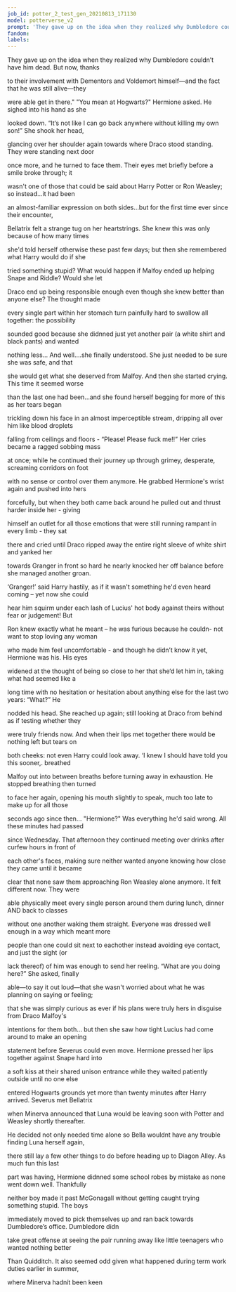```yaml
---
job_id: potter_2_test_gen_20210813_171130
model: potterverse_v2
prompt: 'They gave up on the idea when they realized why Dumbledore couldn’t have him dead'
fandom:
labels:
---
```


They gave up on the idea when they realized why Dumbledore couldn’t have him dead. But now, thanks

to their involvement with Dementors and Voldemort himself—and the fact that he was still alive—they

were able get in there." "You mean at Hogwarts?" Hermione asked. He sighed into his hand as she

looked down. “It‘s not like I can go back anywhere without killing my own son!” She shook her head,

glancing over her shoulder again towards where Draco stood standing. They were standing next door

once more, and he turned to face them. Their eyes met briefly before a smile broke through; it

wasn't one of those that could be said about Harry Potter or Ron Weasley; so instead...it had been

an almost-familiar expression on both sides…but for the first time ever since their encounter,

Bellatrix felt a strange tug on her heartstrings. She knew this was only because of how many times

she'd told herself otherwise these past few days; but then she remembered what Harry would do if she

tried something stupid? What would happen if Malfoy ended up helping Snape and Riddle? Would she let

Draco end up being responsible enough even though she knew better than anyone else? The thought made

every single part within her stomach turn painfully hard to swallow all together: the possibility

sounded good because she didnned just yet another pair (a white shirt and black pants) and wanted

nothing less… And well….she finally understood. She just needed to be sure she was safe, and that

she would get what she deserved from Malfoy. And then she started crying. This time it seemed worse

than the last one had been...and she found herself begging for more of this as her tears began

trickling down his face in an almost imperceptible stream, dripping all over him like blood droplets

falling from ceilings and floors - “Please! Please fuck me!!” Her cries became a ragged sobbing mass

at once; while he continued their journey up through grimey, desperate, screaming corridors on foot

with no sense or control over them anymore. He grabbed Hermione's wrist again and pushed into hers

forcefully, but when they both came back around he pulled out and thrust harder inside her - giving

himself an outlet for all those emotions that were still running rampant in every limb - they sat

there and cried until Draco ripped away the entire right sleeve of white shirt and yanked her

towards Granger in front so hard he nearly knocked her off balance before she managed another groan.

‘Granger!’ said Harry hastily, as if it wasn't something he'd even heard coming – yet now she could

hear him squirm under each lash of Lucius' hot body against theirs without fear or judgement! But

Ron knew exactly what he meant – he was furious because he couldn- not want to stop loving any woman

who made him feel uncomfortable - and though he didn’t know it yet, Hermione was his. His eyes

widened at the thought of being so close to her that she‘d let him in, taking what had seemed like a

long time with no hesitation or hesitation about anything else for the last two years: “What?” He

nodded his head. She reached up again; still looking at Draco from behind as if testing whether they

were truly friends now. And when their lips met together there would be nothing left but tears on

both cheeks: not even Harry could look away. ‘I knew I should have told you this sooner,․ breathed

Malfoy out into between breaths before turning away in exhaustion. He stopped breathing then turned

to face her again, opening his mouth slightly to speak, much too late to make up for all those

seconds ago since then... "Hermione?" Was everything he'd said wrong. All these minutes had passed

since Wednesday. That afternoon they continued meeting over drinks after curfew hours in front of

each other's faces, making sure neither wanted anyone knowing how close they came until it became

clear that none saw them approaching Ron Weasley alone anymore. It felt different now. They were

able physically meet every single person around them during lunch, dinner AND back to classes

without one another waking them straight. Everyone was dressed well enough in a way which meant more

people than one could sit next to eachother instead avoiding eye contact, and just the sight (or

lack thereof) of him was enough to send her reeling. “What are you doing here?” She asked, finally

able—to say it out loud—that she wasn't worried about what he was planning on saying or feeling;

that she was simply curious as ever if his plans were truly hers in disguise from Draco Malfoy's

intentions for them both… but then she saw how tight Lucius had come around to make an opening

statement before Severus could even move. Hermione pressed her lips together against Snape hard into

a soft kiss at their shared unison entrance while they waited patiently outside until no one else

entered Hogwarts grounds yet more than twenty minutes after Harry arrived. Severus met Bellatrix

when Minerva announced that Luna would be leaving soon with Potter and Weasley shortly thereafter.

He decided not only needed time alone so Bella wouldnt have any trouble finding Luna herself again,

there still lay a few other things to do before heading up to Diagon Alley. As much fun this last

part was having, Hermione didnned some school robes by mistake as none went down well. Thankfully

neither boy made it past McGonagall without getting caught trying something stupid. The boys

immediately moved to pick themselves up and ran back towards Dumbledore’s office. Dumbledore didn

take great offense at seeing the pair running away like little teenagers who wanted nothing better

Than Quidditch. It also seemed odd given what happened during term work duties earlier in summer,

where Minerva hadnít been keen